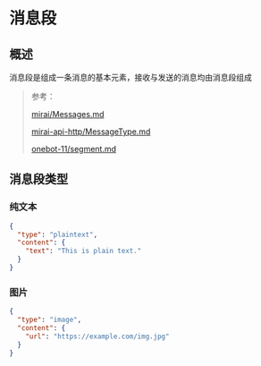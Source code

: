 # 消息段

## 概述
消息段是组成一条消息的基本元素，接收与发送的消息均由消息段组成

> 参考：
> 
> [mirai/Messages.md](https://github.com/mamoe/mirai/blob/dev/docs/Messages.md#%E6%B6%88%E6%81%AF%E7%B1%BB%E5%9E%8B)
> 
> [mirai-api-http/MessageType.md](https://github.com/project-mirai/mirai-api-http/blob/master/docs/api/MessageType.md)
> 
> [onebot-11/segment.md](https://github.com/botuniverse/onebot-11/blob/master/message/segment.md)

## 消息段类型

### 纯文本

```json
{
  "type": "plaintext",
  "content": {
    "text": "This is plain text."
  }
}
```

### 图片

```json
{
  "type": "image",
  "content": {
    "url": "https://example.com/img.jpg"
  }
}
```
